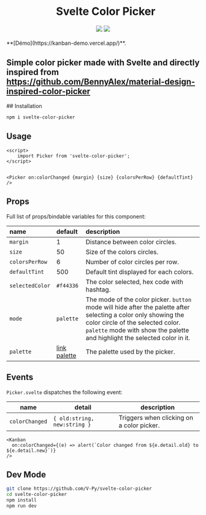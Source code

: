 <h1 align="center">
  <br>&ensp;Svelte Color Picker
</h1>

<h4 align="center">
<a href="https://www.npmjs.com/package/svelte-color-picker"><img src="https://img.shields.io/npm/v/svelte-color-picker.svg"/></a>
<a href="https://opensource.org/licenses/MIT"><img src="https://img.shields.io/badge/License-MIT-blue.svg"/></a>
<!-- TODO POST IT ON MADE WITH SVELTE -->
<!-- <a href="https://madewithsvelte.com/p/svelte-tags-input/shield-link"><img src="https://madewithsvelte.com/storage/repo-shields/2151-shield.svg"/></a> -->
</h4>

<div class="hide-in-docs">
**[Démo](https://kanban-demo.vercel.app/)**.
</div>

## Simple color picker made with Svelte and directly inspired from https://github.com/BennyAlex/material-design-inspired-color-picker 
<!-- TODO : ILLUTRATION IMG -->
<slot />
## Installation

```sh
npm i svelte-color-picker
```

## Usage

```svelte
<script>
    import Picker from 'svelte-color-picker';
</script>


<Picker on:colorChanged {margin} {size} {colorsPerRow} {defaultTint} />

```

## Props
Full list of props/bindable variables for this component:

<div class="table">

<!-- prettier-ignore -->
| name             | default                                                    | description                                                                                                                                                                                    |
| :--------------- | :--------------------------------------------------------- | :--------------------------------------------------------------------------------------------------------------------------------------------------------------------------------------------- |
| `margin`        | 1 | Distance between color circles. |
| `size`   | 50  | Size of the colors circles.|
| `colorsPerRow`      | 6 | Number of color circles per row.|
| `defaultTint`  | 500 | Default tint displayed for each colors.|
| `selectedColor` | `#f44336` | The color selected, hex code with hashtag. |
| `mode` | `palette` | The mode of the color picker. `button` mode will hide after the palette after selecting a color only showing the color circle of the selected color. `palette` mode with show the palette and highlight the selected color in it. |
| `palette`      | <a href="">link palette</a> | The palette used by the picker.|

</div>

## Events
`Picker.svelte` dispatches the following event:

| name        | detail                                                                              | description                                                                                                                         |
| ----------- | ----------------------------------------------------------------------------------- | ----------------------------------------------------------------------------------------------------------------------------------- |
| `colorChanged`       | `{ old:string, new:string }`                                                                | Triggers when clicking on a color picker.                                                                                           |

```svelte
<Kanban
  on:colorChanged={(e) => alert(`Color changed from ${e.detail.old} to ${e.detail.new}`)}
/>
```

## Dev Mode

```sh
git clone https://github.com/V-Py/svelte-color-picker
cd svelte-color-picker
npm install
npm run dev
```